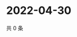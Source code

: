 # 2022-04-30

共 0 条

<!-- BEGIN WEIBO -->
<!-- 最后更新时间 Sat Apr 30 2022 05:15:06 GMT+0800 (China Standard Time) -->

<!-- END WEIBO -->
